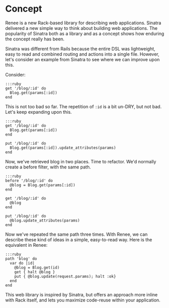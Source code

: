 # Concept

Renee is a new Rack-based library for describing web applications. Sinatra delivered a new simple way to think about
building web applications. The popularity of Sinatra both as a library and as a concept shows how enduring the
concept really has been.

Sinatra was different from Rails because the entire DSL was lightweight, easy to read and
combined routing and actions into a single file. However, let's consider an example from Sinatra to see where
we can improve upon this.

Consider:

    :::ruby
    get '/blog/:id' do
      Blog.get(params[:id])
    end

This is not too bad so far. The repetition of `:id` is a bit un-DRY, but not bad. Let's keep expanding upon this.

    :::ruby
    get '/blog/:id' do
      Blog.get(params[:id])
    end

    put '/blog/:id' do
      Blog.get(params[:id]).update_attributes(params)
    end

Now, we've retrieved blog in two places. Time to refactor. We'd normally create a before filter, with the same path.

    :::ruby
    before '/blog/:id' do
      @blog = Blog.get(params[:id])
    end

    get '/blog/:id' do
      @blog
    end

    put '/blog/:id' do
      @blog.update_attributes(params)
    end

Now we've repeated the same path three times. With Renee, we can describe these kind of ideas in a simple,
easy-to-read way. Here is the equivalent in Renee:

    :::ruby
    path 'blog' do
      var do |id|
        @blog = Blog.get(id)
        get { halt @blog }
        put { @blog.update(request.params); halt :ok}
      end
    end

This web library is inspired by Sinatra, but offers an approach more inline with Rack itself, and lets you
maximize code-reuse within your application.

